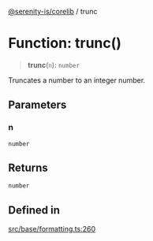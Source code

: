 [@serenity-is/corelib](../README.md) / trunc

# Function: trunc()

> **trunc**(`n`): `number`

Truncates a number to an integer number.

## Parameters

### n

`number`

## Returns

`number`

## Defined in

[src/base/formatting.ts:260](https://github.com/serenity-is/serenity/blob/master/packages/corelib/src/base/formatting.ts#L260)
